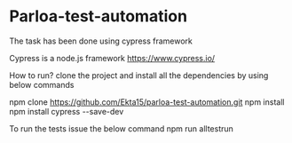 # Parloa-test-automation

The task has been done using cypress framework

Cypress is a node.js framework
https://www.cypress.io/

How to run?
clone the project and install all the dependencies by using below commands

npm clone https://github.com/Ekta15/parloa-test-automation.git
npm install
npm install cypress --save-dev

To run the tests issue the below command
npm run alltestrun

